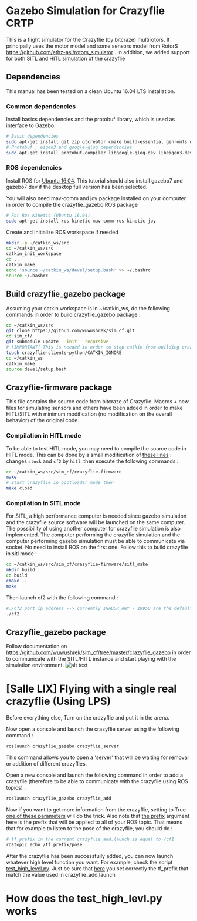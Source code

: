 # Gazebo Simulation for Crazyflie CRTP 

This is a flight simulator for the Crazyflie (by bitcraze) multirotors. It principally uses the motor model and some sensors model from RotorS https://github.com/ethz-asl/rotors_simulator . In addition, we added support for both SITL and HITL simulation of the crazyflie

## Dependencies

This manual has been tested on a clean Ubuntu 16.04 LTS installation.

### Common dependencies

Install basics dependencies and the protobuf library, which is used as interface to Gazebo.
```sh
# Basic dependencies
sudo apt-get install git zip qtcreator cmake build-essential genromfs ninja-build -y
# Protobuf , eigen3 and google-glog dependencies
sudo apt-get install protobuf-compiler libgoogle-glog-dev libeigen3-dev libxml2-utils
```

### ROS dependencies

Install ROS for [Ubuntu 16.04](http://wiki.ros.org/kinetic/Installation/Ubuntu). This tutorial should also install gazebo7 and gazebo7 dev if the desktop full version has been selected.  


You will also need mav-comm and joy package installed on your computer in order to compile the crazyflie_gazebo ROS package
```sh
# For Ros Kinetic (Ubuntu 16.04)
sudo apt-get install ros-kinetic-mav-comm ros-kinetic-joy
```

Create and initialize ROS workspace if needed
```sh
mkdir -p ~/catkin_ws/src
cd ~/catkin_ws/src
catkin_init_workspace
cd ..
catkin_make
echo 'source ~/catkin_ws/devel/setup.bash' >> ~/.bashrc
source ~/.bashrc
```

## Build crazyflie_gazebo package

Assuming your catkin workspace is in ~/catkin_ws, do the following commands in order to build crazyflie_gazebo package : 
```sh
cd ~/catkin_ws/src
git clone https://github.com/wuwushrek/sim_cf.git
cd sim_cf/
git submodule update --init --recursive
# [IMPORTANT] This is needed in order to stop catkin from building crazyflie-clients-python
touch crazyflie-clients-python/CATKIN_IGNORE
cd ~/catkin_ws
catkin_make
source devel/setup.bash
```

## Crazyflie-firmware package

This file contains the source code from bitcraze of Crazyflie. Macros + new files for simulating sensors and others have been added in order to make HITL/SITL with minimum modification (no modification on the overall behavior) of the original code.

### Compilation in HITL mode

To be able to test HITL mode, you may need to compile the source code in HITL mode. This can be done by a small modification of [these lines](https://github.com/wuwushrek/crazyflie-firmware/blob/4789162e399d8f19b21a078f5158a603cf83e15c/Makefile#L32-L33) : changes ```stock``` and ```cf2``` by ```hitl```. then execute the following commands : 
```sh
cd ~/catkin_ws/src/sim_cf/crazyflie-firmware
make
# Start crazyflie in bootloader mode then
make cload
```

### Compilation in SITL mode

For SITL, a high performance computer is needed since gazebo simulation and the crazyflie source software will be launched on the same computer. The possibility of using another computer for crazyflie simulation is also implemented. The computer performing the crazyflie simulation and the computer performing gazebo simulation must be able to communicate via socket. No need to install ROS on the first one.
Follow this to build crazyflie in sitl mode : 
```sh
cd ~/catkin_ws/src/sim_cf/crazyflie-firmware/sitl_make
mkdir build
cd build
cmake ..
make
``` 

Then launch cf2 with the following command : 
```sh
#./cf2 port ip_address --> currently INADDR_ANY - 19950 are the default address/port
./cf2
```

## Crazyflie_gazebo package

Follow documentation on https://github.com/wuwushrek/sim_cf/tree/master/crazyflie_gazebo in order to communicate with the SITL/HITL instance and start playing with the simulation environment.
![alt text](https://github.com/wuwushrek/sim_cf/blob/multi-uav-final/7cfs.gif)

# [Salle LIX] Flying with a single real crazyflie (Using LPS)

Before everything else, Turn on the crazyflie and put it in the arena.

Now open a console and launch the crazyflie server using the following command : 
```sh
roslaunch crazyflie_gazebo crazyflie_server
```
This command allows you to open a 'server' that will be waiting for removal or addition of different crazyflies.

Open  a new console and launch the following command in order to add a crazyflie (therefore to be able to communicate with the crazyflie using ROS topics) : 
```sh
roslaunch crazyflie_gazebo crazyflie_add
```
Now if you want to get more information from the crazyflie, setting to True [one of these parameters](https://github.com/wuwushrek/sim_cf/blob/5b069ef0c6aa41eb450cd85d9821d2695f126701/crazyflie_gazebo/launch/crazyflie_add.launch#L8-L19) will do the trick. Also note that [the prefix](https://github.com/wuwushrek/sim_cf/blob/5b069ef0c6aa41eb450cd85d9821d2695f126701/crazyflie_gazebo/launch/crazyflie_add.launch#L7) argument here is the prefix that will be applied to all of your ROS topic. That means that for example to listen to the pose of the crazyflie, you should do :
```sh
# tf_prefix in the current crazyflie_add.launch is equal to /cf1
rostopic echo /tf_prefix/pose
```

After the crazyflie has been successfully added, you can now launch whatever high level function you want. For example, check the script [test_high_level.py](https://github.com/wuwushrek/sim_cf/blob/multi-uav-final/crazyflie_gazebo/scripts/test_high_level.py). Just be sure that [here](https://github.com/wuwushrek/sim_cf/blob/5b069ef0c6aa41eb450cd85d9821d2695f126701/crazyflie_gazebo/scripts/test_high_level.py#L23) you set correctly the tf_prefix that match the value used in crazyflie_add.launch

# How does the test_high_levl.py works